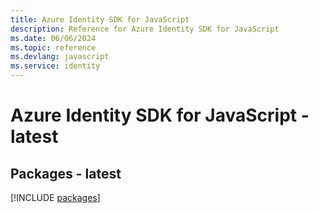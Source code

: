 ```yaml
---
title: Azure Identity SDK for JavaScript
description: Reference for Azure Identity SDK for JavaScript
ms.date: 06/06/2024
ms.topic: reference
ms.devlang: javascript
ms.service: identity
---
```

# Azure Identity SDK for JavaScript - latest
## Packages - latest
[!INCLUDE [packages](identity-index.md)]